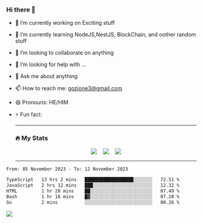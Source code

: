### Hi there 👋

<!--
**charlieScript/charlieScript** is a ✨ _special_ ✨ repository because its `README.md` (this file) appears on your GitHub profile.

Here are some ideas to get you started: -->

- 🔭 I’m currently working on Exciting stuff
- 🌱 I’m currently learning NodeJS,NestJS, BlockChain, and oother random stuff
- 👯 I’m looking to collaborate on anything
- 🤔 I’m looking for help with ...
- 💬 Ask me about anything
- 📫 How to reach me: gozione3@gmail.com
- 😄 Pronouns: HE/HIM
- ⚡ Fun fact:


  ---

  ### :fire: My Stats

  <div id="stats" align="center">
  <img src="http://github-readme-streak-stats.herokuapp.com?user=charlieScript&theme=dark&date_format=M%20j%5B%2C%20Y%5D" />&nbsp;&nbsp;&nbsp;
  <img src="https://github-readme-stats.vercel.app/api/top-langs/?username=charlieScript&layout=compact&theme=vision-friendly-dark"/>&nbsp;&nbsp;&nbsp;
  <img src="https://github-readme-stats.vercel.app/api?username=charlieScript&show_icons=true&theme=radical"/>
  </div>

  ---



<!--START_SECTION:waka-->

```txt
From: 05 November 2023 - To: 12 November 2023

TypeScript   13 hrs 2 mins   ██████████████████░░░░░░░   72.51 %
JavaScript   2 hrs 12 mins   ███░░░░░░░░░░░░░░░░░░░░░░   12.32 %
HTML         1 hr 20 mins    ██░░░░░░░░░░░░░░░░░░░░░░░   07.49 %
Bash         1 hr 18 mins    █▓░░░░░░░░░░░░░░░░░░░░░░░   07.28 %
Go           2 mins          ░░░░░░░░░░░░░░░░░░░░░░░░░   00.26 %
```

<!--END_SECTION:waka-->
![](https://komarev.com/ghpvc/?username=charlieScript)
